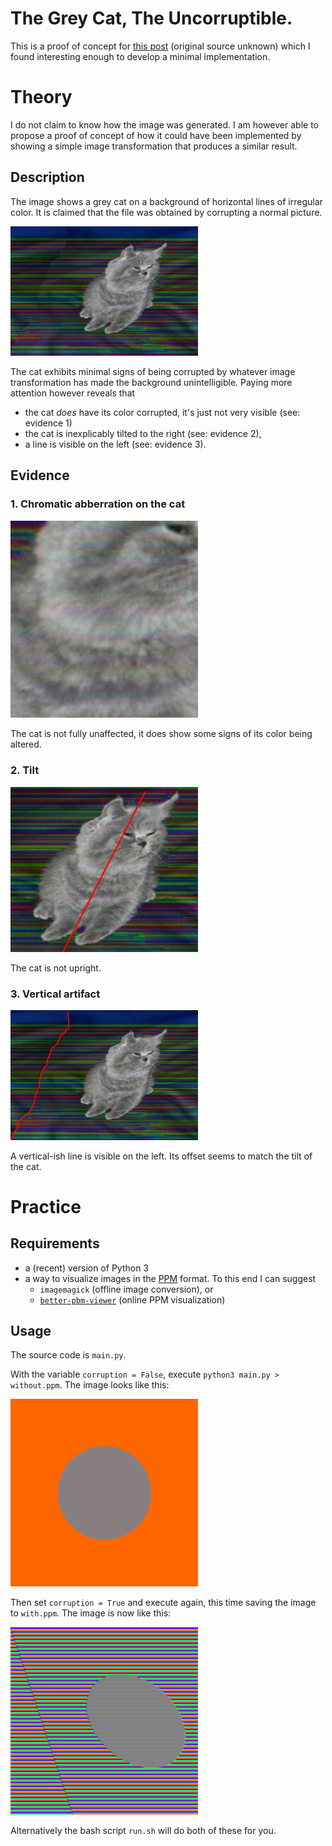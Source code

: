 # The Grey Cat, The Uncorruptible.

This is a proof of concept for
[this post](https://www.reddit.com/r/Bossfight/comments/1fiy1pt/the_grey_cat_the_uncorruptible/)
(original source unknown) which I found interesting
enough to develop a minimal implementation.

# Theory

I do not claim to know how the image was generated.
I am however able to propose a proof of concept of how it could
have been implemented by showing a simple image transformation
that produces a similar result.

## Description

The image shows a grey cat on a background of horizontal lines
of irregular color. It is claimed that the file was obtained by
corrupting a normal picture.

<img src="the-uncorruptible.png" alt="The Uncorruptible" width="300"/>

The cat exhibits minimal signs of being corrupted by whatever
image transformation has made the background unintelligible.
Paying more attention however reveals that
- the cat _does_ have its color corrupted, it's just not very visible
  (see: evidence 1)
- the cat is inexplicably tilted to the right (see: evidence 2),
- a line is visible on the left (see: evidence 3).

## Evidence

### 1. Chromatic abberration on the cat

<img src="evidence/chromatic-abberration.png" width="300"/>

The cat is not fully unaffected, it does show some signs of
its color being altered.

### 2. Tilt

<img src="evidence/tilt.png" width="300"/>

The cat is not upright.

### 3. Vertical artifact

<img src="evidence/line.png" width="300"/>

A vertical-ish line is visible on the left.
Its offset seems to match the tilt of the cat.


# Practice

## Requirements

- a (recent) version of Python 3
- a way to visualize images in the [PPM](https://en.wikipedia.org/wiki/Netpbm) format.
    To this end I can suggest
    - `imagemagick` (offline image conversion), or
    - [`better-pbm-viewer`](https://perso.crans.org/vanille/better-pbm-viewer/) (online PPM visualization)

## Usage

The source code is `main.py`.

With the variable `corruption = False`, execute `python3 main.py > without.ppm`.
The image looks like this:

<img src="without.png" alt="Uncorrupted" width="300"/>

Then set `corruption = True` and execute again, this time saving the image to `with.ppm`.
The image is now like this:

<img src="with.png" alt="Corrupted" width="300"/>

Alternatively the bash script `run.sh` will do both of these for you.

